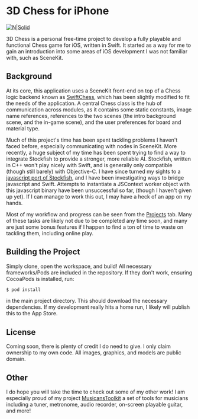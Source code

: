 # 3D Chess for iPhone

[![N|Solid](https://cdn4.iconfinder.com/data/icons/logos-3/1300/swift-seeklogo-128.png)](https://nodesource.com/products/nsolid)

3D Chess is a personal free-time project to develop a fully playable and functional Chess game for iOS, written in Swift. It started as a way for me to gain an introduction into some areas of iOS development I was not familiar with, such as SceneKit.

Background
----
At its core, this application uses a SceneKit front-end on top of a Chess logic backend known as [SwiftChess](https://github.com/SteveBarnegren/SwiftChess), which has been slightly modified to fit the needs of the application. A central Chess class is the hub of communication across modules, as it contains some static constants, image name references, references to the two scenes (the intro background scene, and the in-game scene), and the user preferences for board and material type.

Much of this project's time has been spent tackling problems I haven't faced before, especially communicating with nodes in SceneKit. More recently, a huge subject of my time has been spent trying to find a way to integrate Stockfish to provide a stronger, more reliable AI. Stockfish, written in C++ won't play nicely with Swift, and is generally only compatible (though still barely) with Objective-C. I have since turned my sights to a [javascript port of Stockfish](https://github.com/exoticorn/stockfish-js), and I have been investigating ways to bridge javascript and Swift. Attempts to instantiate a JSContext worker object with this javascript binary have been unsuccessful so far, (though I haven't given up yet). If I can manage to work this out, I may have a heck of an app on my hands.

Most of my workflow and progress can be seen from the [Projects](https://github.com/markypizz/Chess/projects) tab. Many of these tasks are likely not due to be completed any time soon, and many are just some bonus features if I happen to find a ton of time to waste on tackling them, including online play.

Building the Project
----
Simply clone, open the workspace, and build! All necessary frameworks/Pods are included in the repository. If they don't work, ensuring CocoaPods is installed, run:
```sh
$ pod install
```
in the main project directory. This should download the necessary dependencies. If my development really hits a home run, I likely will publish this to the App Store.

License
----
Coming soon, there is plenty of credit I do need to give. I only claim ownership to my own code. All images, graphics, and models are public domain.

Other
----
I do hope you will take the time to check out some of my other work! I am especially proud of my project [MusicansToolkit](https://github.com/markypizz/MusiciansToolkit) a set of tools for musicians including a tuner, metronome, audio recorder, on-screen playable guitar, and more!
